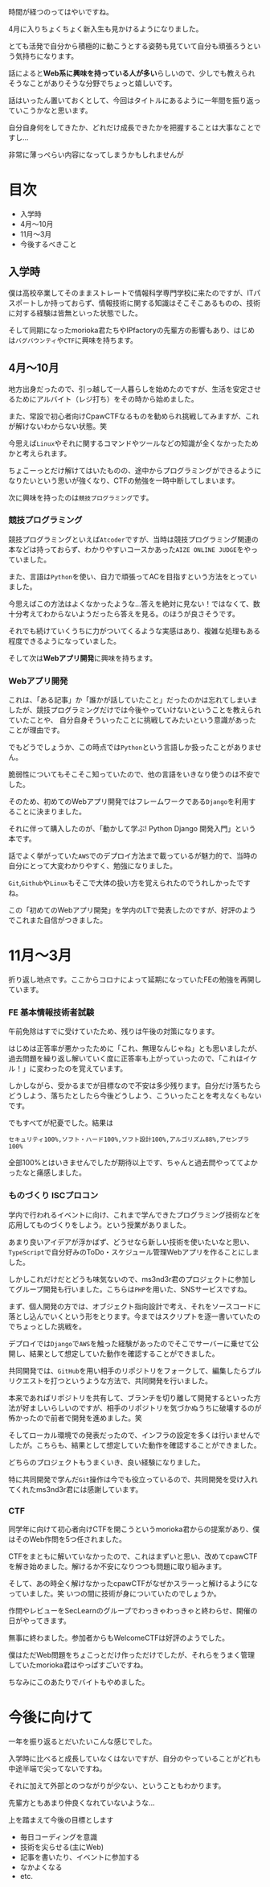 時間が経つのってはやいですね。

4月に入りちょくちょく新入生も見かけるようになりました。

とても活発で自分から積極的に動こうとする姿勢も見ていて自分も頑張ろうという気持ちになります。

話によると**Web系に興味を持っている人が多い**らしいので、少しでも教えられそうなことがありそうな分野でちょっと嬉しいです。

話はいったん置いておくとして、今回はタイトルにあるように一年間を振り返っていこうかなと思います。

自分自身何をしてきたか、どれだけ成長できたかを把握することは大事なことですし...

非常に薄っぺらい内容になってしまうかもしれませんが

# 目次
- 入学時
- 4月～10月
- 11月～3月
- 今後するべきこと

## 入学時
僕は高校卒業してそのままストレートで情報科学専門学校に来たのですが、ITパスポートしか持っておらず、情報技術に関する知識はそこそこあるものの、技術に対する経験は皆無といった状態でした。

そして同期になったmorioka君たちやIPfactoryの先輩方の影響もあり、はじめは`バグバウンティ`や`CTF`に興味を持ちます。

## 4月～10月
地方出身だったので、引っ越して一人暮らしを始めたのですが、生活を安定させるためにアルバイト（レジ打ち）をその時から始めました。

また、常設で初心者向けCpawCTFなるものを勧められ挑戦してみますが、これが解けないわからない状態。笑

今思えば`Linux`やそれに関するコマンドやツールなどの知識が全くなかったためかと考えられます。

ちょこーっとだけ解けてはいたものの、途中からプログラミングができるようになりたいという思いが強くなり、CTFの勉強を一時中断してしまいます。

次に興味を持ったのは`競技プログラミング`です。

### 競技プログラミング
競技プログラミングといえば`Atcoder`ですが、当時は競技プログラミング関連の本などは持っておらず、わかりやすいコースかあった`AIZE ONLINE JUDGE`をやっていました。

また、言語は`Python`を使い、自力で頑張ってACを目指すという方法をとっていました。

今思えばこの方法はよくなかったような...答えを絶対に見ない！ではなくて、数十分考えてわからないようだったら答えを見る。のほうが良さそうです。

それでも続けていくうちに力がついてくるような実感はあり、複雑な処理もある程度できるようになっていました。

そして次は**Webアプリ開発**に興味を持ちます。

### Webアプリ開発
これは、「ある記事」か「誰かが話していたこと」だったのかは忘れてしまいましたが、競技プログラミングだけでは今後やっていけないということを教えられていたことや、
自分自身そういったことに挑戦してみたいという意識があったことが理由です。

でもどうでしょうか、この時点では`Python`という言語しか扱ったことがありません。

脆弱性についてもそこそこ知っていたので、他の言語をいきなり使うのは不安でした。

そのため、初めてのWebアプリ開発ではフレームワークである`Django`を利用することに決まりました。

それに伴って購入したのが、「動かして学ぶ! Python Django 開発入門」という本です。

話でよく挙がっていた`AWS`でのデプロイ方法まで載っているが魅力的で、当時の自分にとって大変わかりやすく、勉強になりました。

`Git`,`Github`や`Linux`もそこで大体の扱い方を覚えられたのでうれしかったですね。

この「初めてのWebアプリ開発」を学内のLTで発表したのですが、好評のようでこれまた自信がつきました。

# 11月～3月
折り返し地点です。ここからコロナによって延期になっていたFEの勉強を再開しています。

### FE 基本情報技術者試験
午前免除はすでに受けていたため、残りは午後の対策になります。

はじめは正答率が悪かったために「これ、無理なんじゃね」とも思いましたが、過去問題を繰り返し解いていく度に正答率も上がっていったので、「これはイケル！」に変わったのを覚えています。

しかしながら、受かるまでが目標なので不安は多少残ります。自分だけ落ちたらどうしよう、落ちたとしたら今後どうしよう、こういったことを考えなくもないです。

でもすべてが杞憂でした。結果は

`セキュリティ100%,ソフト・ハード100%,ソフト設計100%,アルゴリズム88%,アセンブラ100%`

全部100%とはいきませんでしたが期待以上です、ちゃんと過去問やっててよかったなと痛感しました。

### ものづくり ISCプロコン
学内で行われるイベントに向け、これまで学んできたプログラミング技術などを応用してものづくりをしよう。という授業がありました。

あまり良いアイデアが浮かばず、どうせなら新しい技術を使いたいなと思い、`TypeScript`で自分好みのToDo・スケジュール管理Webアプリを作ることにしました。

しかしこれだけだとどうも味気ないので、ms3nd3r君のプロジェクトに参加してグループ開発も行いました。こちらは`PHP`を用いた、SNSサービスですね。

まず、個人開発の方では、オブジェクト指向設計で考え、それをソースコードに落とし込んでいくという形をとります。今まではスクリプトを逐一書いていたのでちょっとした挑戦を。

デプロイでは`Django`で`AWS`を触った経験があったのでそこでサーバーに乗せて公開し、結果として想定していた動作を確認することができました。

共同開発では、`GitHub`を用い相手のリポジトリをフォークして、編集したらプルリクエストを打つというような方法で、共同開発を行いました。

本来であればリポジトリを共有して、ブランチを切り離して開発するといった方法が好ましいらしいのですが、相手のリポジトリを気づかぬうちに破壊するのが怖かったので前者で開発を進めました。笑

そしてローカル環境での発表だったので、インフラの設定を多くは行いませんでしたが。こちらも、結果として想定していた動作を確認することができました。

どちらのプロジェクトもうまくいき、良い経験になりました。

特に共同開発で学んだ`Git`操作は今でも役立っているので、共同開発を受け入れてくれたms3nd3r君には感謝しています。

### CTF
同学年に向けて初心者向けCTFを開こうというmorioka君からの提案があり、僕はそのWeb作問を5つ任されました。

CTFをまともに解いていなかったので、これはまずいと思い、改めてcpawCTFを解き始めました。解けるか不安になりつつも問題に取り組みます。

そして、あの時全く解けなかったcpawCTFがなぜかスラーっと解けるようになっていました。笑 いつの間に技術が身についていたのでしょうか。

作問やレビューをSecLearnのグループでわっきゃわっきゃと終わらせ、開催の日がやってきます。

無事に終わました。参加者からもWelcomeCTFは好評のようでした。

僕はただWeb問題をちょこっとだけ作っただけでしたが、それらをうまく管理していたmorioka君はやっぱすごいですね。

ちなみにこのあたりでバイトもやめました。

# 今後に向けて
一年を振り返るとだいたいこんな感じでした。

入学時に比べると成長していなくはないですが、自分のやっていることがどれも中途半端で尖ってないですね。

それに加えて外部とのつながりが少ない、ということもわかります。

先輩方ともあまり仲良くなれていないような...

上を踏まえて今後の目標とします

- 毎日コーディングを意識
- 技術を尖らせる(主にWeb)
- 記事を書いたり、イベントに参加する
- なかよくなる
- etc.
